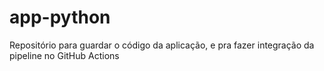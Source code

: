 # app-python
Repositório para guardar o código da aplicação, e pra fazer integração da pipeline no GitHub Actions
